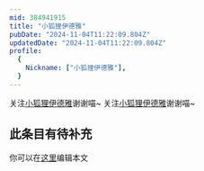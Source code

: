 ```yaml
---
mid: 384941915
title: "小狐狸伊德雅"
pubDate: "2024-11-04T11:22:09.804Z"
updatedDate: "2024-11-04T11:22:09.804Z"
profile:
  {
    Nickname: ["小狐狸伊德雅"],
  }
---
```


关注[小狐狸伊德雅](https://space.bilibili.com/384941915)谢谢喵~ 关注[小狐狸伊德雅](https://space.bilibili.com/384941915)谢谢喵~

## 此条目有待补充
你可以在[这里](https://github.com/Yuhanawa/VTuber.ICU-Content/edit/master/v/小狐狸伊德雅/index.md)编辑本文
